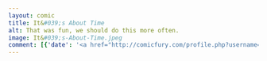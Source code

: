 ```yaml
---
layout: comic
title: It&#039;s About Time
alt: That was fun, we should do this more often.
image: It&#039;s-About-Time.jpeg
comment: [{'date': '<a href="http://comicfury.com/profile.php?username=tecco_dsilva" title="tecco_dsilva">tecco_dsilva</a>', 'username': 'tecco_dsilva', 'comment': 'Today&#039;s comic is uncolored because, well, you can read the comic.'}, {'date': '14th Mar 2017, 11:55 AM', 'username': 'zaptoid', 'comment': 'But I would still have preferred some Puce in the thought cloud..'}, {'date': '14th Mar 2017, 9:24 PM', 'username': 'tecco_dsilva', 'comment': '<a href="http://icrywhileusleep.webcomic.ws/files/puce.png">No pictures in the comments, huh.</a><br />\r'}]
---
```

